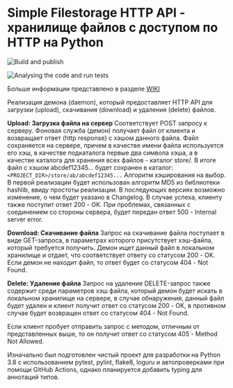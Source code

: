 # Simple Filestorage HTTP API - хранилище файлов с доступом по HTTP на Python

![Build and publish](https://github.com/artif467/simple_filestorage_httpd_api/workflows/Build%20and%20publish/badge.svg?branch=master)

![Analysing the code and run tests](https://github.com/artif467/simple_filestorage_httpapi/workflows/Analysing%20the%20code%20and%20run%20tests/badge.svg?branch=master)

Больше информации представлено в разделе [WIKI](https://github.com/artif467/simple_filestorage_httpapi/wiki)

Реализация демона (daemon), который предоставляет HTTP API для загрузки (upload), скачивания (download) и удаления (delete) файлов.

**Upload: Загрузка файла на сервер**
Соответствует POST запросу к серверу. Фоновая служба (демон) получает файл от клиента и возвращает ответ (http response) с хэшом данного файла. Файл сохраняется на сервере, причем в качестве имени файла используется его хэш, в качестве подкаталога первые два символа хэша, а в качестве каталога для хранения всех файлов - каталог store/. В итоге файл с хэшом abcdef12345... будет сохранен в каталог:
`<PROJECT_DIR>/store/ab/abcdef12345...`
Алгоритм хэширования на выбор. В первой реализации будет использован алгоритм MD5 из библиотеки hashlib, ввиду простоты реализации. В последующих версиях возможно изменение, о чем будет указано в Changelog.
В случае успеха, клиенту также поступит ответ 200 - OK. При проблемах, связанных с соединением со стороны сервера, будет передан ответ 500 - Internal server error.

**Download: Скачивание файла**
Запрос на скачивание файла поступает в виде GET-запроса, в параметрах которого присутствует хэш-файла, который требуется получить. Демон ищет данный файл в локальном хранилище и отдает, что соответствует ответу со статусом 200 - OK. Если демон не находит файл, то ответ будет со статусом 404 - Not Found.

**Delete: Удаление файла**
Запрос на удаление DELETE-запрос также содержит среди параметров хэш файла, который демон будет искать в локальном хранилище на сервере, в случае обнаружения, данный файл будет удален и клиент получит ответ со статусом 200 - OK, в противном случае будет возвращен ответ со статусом 404 - Not Found. 

Если клиент пробует отправить запрос с методом, отличным от представленных выше, то он получит ответ со статусом 405 - Method Not Allowed.

Изначально был подготовлен чистый проект для разработки на Python 3.8 с использованием pytest, pylint, flake8, loguru и автопроверками при помощи GitHub Actions, однако планируется добавить typing для аннотаций типов.
